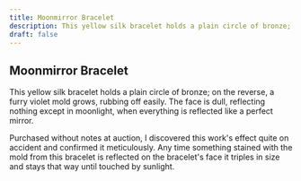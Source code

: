 ```yaml
---
title: Moonmirror Bracelet
description: This yellow silk bracelet holds a plain circle of bronze; on the reverse, a furry violet mold grows, rubbing off easily. The face is dull, reflecting nothing except in moonlight, when everything is...
draft: false
---
```


## Moonmirror Bracelet

This yellow silk bracelet holds a plain circle of bronze; on the reverse, a furry violet mold grows, rubbing off easily. The face is dull, reflecting nothing except in moonlight, when everything is reflected like a perfect mirror.

Purchased without notes at auction, I discovered this work's effect quite on accident and confirmed it meticulously. Any time something stained with the mold from this bracelet is reflected on the bracelet's face it triples in size and stays that way until touched by sunlight.
